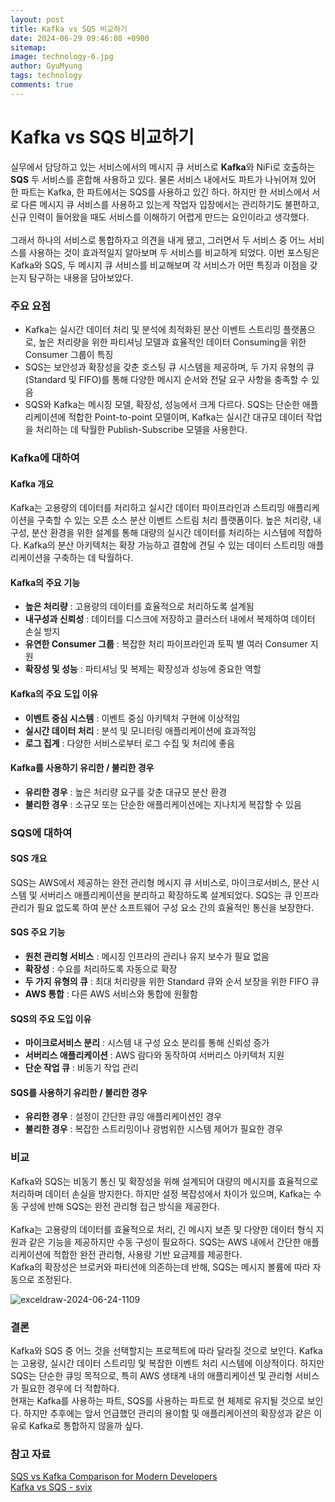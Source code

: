 ```yaml
---
layout:	post
title: Kafka vs SQS 비교하기
date: 2024-06-29 09:46:08 +0900
sitemap: 
image: technology-6.jpg
author: GyuMyung
tags: technology
comments: true
---
```


# Kafka vs SQS 비교하기
실무에서 담당하고 있는 서비스에서의 메시지 큐 서비스로 **Kafka**와 NiFi로 호출하는 **SQS** 두 서비스를 혼합해 사용하고 있다. 물론 서비스 내에서도 파트가 나뉘어져 있어 한 파트는 Kafka, 한 파트에서는 SQS를 사용하고 있긴 하다. 하지만 한 서비스에서 서로 다른 메시지 큐 서비스를 사용하고 있는게 작업자 입장에서는 관리하기도 불편하고, 신규 인력이 들어왔을 때도 서비스를 이해하기 어렵게 만드는 요인이라고 생각했다. <br/><br/>
그래서 하나의 서비스로 통합하자고 의견을 내게 됐고, 그러면서 두 서비스 중 어느 서비스를 사용하는 것이 효과적일지 알아보며 두 서비스를 비교하게 되었다. 이번 포스팅은 Kafka와 SQS, 두 메시지 큐 서비스를 비교해보며 각 서비스가 어떤 특징과 이점을 갖는지 탐구하는 내용을 담아보았다. <br/>

###  주요 요점
* Kafka는 실시간 데이터 처리 및 분석에 최적화된 분산 이벤트 스트리밍 플랫폼으로, 높은 처리량을 위한 파티셔닝 모델과 효율적인 데이터 Consuming을 위한 Consumer 그룹이 특징
* SQS는 보안성과 확장성을 갖춘 호스팅 큐 시스템을 제공하며, 두 가지 유형의 큐(Standard 및 FIFO)를 통해 다양한 메시지 순서와 전달 요구 사항을 충족할 수 있음
* SQS와 Kafka는 메시징 모델, 확장성, 성능에서 크게 다르다. SQS는 단순한 애플리케이션에 적합한 Point-to-point 모델이며, Kafka는 실시간 대규모 데이터 작업을 처리하는 데 탁월한 Publish-Subscribe 모델을 사용한다.

### Kafka에 대하여
#### Kafka 개요
Kafka는 고용량의 데이터를 처리하고 실시간 데이터 파이프라인과 스트리밍 애플리케이션을 구축할 수 있는 오픈 소스 분산 이벤트 스트림 처리 플랫폼이다. 높은 처리량, 내구성, 분산 환경을 위한 설계를 통해 대량의 실시간 데이터를 처리하는 시스템에 적합하다. Kafka의 분산 아키텍처는 확장 가능하고 결함에 견딜 수 있는 데이터 스트리밍 애플리케이션을 구축하는 데 탁월하다. <br/>

#### Kafka의 주요 기능
* **높은 처리량** : 고용량의 데이터를 효율적으로 처리하도록 설계됨
* **내구성과 신뢰성** : 데이터를 디스크에 저장하고 클러스터 내에서 복제하여 데이터 손실 방지
* **유연한 Consumer 그룹** : 복잡한 처리 파이프라인과 토픽 별 여러 Consumer 지원
* **확장성 및 성능** : 파티셔닝 및 복제는 확장성과 성능에 중요한 역할

#### Kafka의 주요 도입 이유
* **이벤트 중심 시스템** : 이벤트 중심 아키텍처 구현에 이상적임
* **실시간 데이터 처리** : 분석 및 모니터링 애플리케이션에 효과적임
* **로그 집계** : 다양한 서비스로부터 로그 수집 및 처리에 좋음

#### Kafka를 사용하기 유리한 / 불리한 경우
* **유리한 경우** : 높은 처리량 요구를 갖춘 대규모 분산 환경
* **불리한 경우** : 소규모 또는 단순한 애플리케이션에는 지나치게 복잡할 수 있음

### SQS에 대하여
#### SQS 개요
SQS는 AWS에서 제공하는 완전 관리형 메시지 큐 서비스로, 마이크로서비스, 분산 시스템 및 서버리스 애플리케이션을 분리하고 확장하도록 설계되었다. SQS는 큐 인프라 관리가 필요 없도록 하여 분산 소프트웨어 구성 요소 간의 효율적인 통신을 보장한다. <br/>

#### SQS 주요 기능
* **원천 관리형 서비스** : 메시징 인프라의 관리나 유지 보수가 필요 없음
* **확장성** : 수요를 처리하도록 자동으로 확장
* **두 가지 유형의 큐** : 최대 처리량을 위한 Standard 큐와 순서 보장을 위한 FIFO 큐
* **AWS 통합** : 다른 AWS 서비스와 통합에 원활함

#### SQS의 주요 도입 이유
* **마이크로서비스 분리** : 시스템 내 구성 요소 분리를 통해 신뢰성 증가
* **서버리스 애플리케이션** : AWS 람다와 동작하여 서버리스 아키텍처 지원
* **단순 작업 큐** : 비동기 작업 관리

#### SQS를 사용하기 유리한 / 불리한 경우
* **유리한 경우** : 설정이 간단한 큐잉 애플리케이션인 경우
* **불리한 경우** : 복잡한 스트리밍이나 광범위한 시스템 제어가 필요한 경우

### 비교
Kafka와 SQS는 비동기 통신 및 확장성을 위해 설계되어 대량의 메시지를 효율적으로 처리하며 데이터 손실을 방지한다. 하지만 설정 복잡성에서 차이가 있으며, Kafka는 수동 구성에 반해 SQS는 완전 관리형 접근 방식을 제공한다. <br/><br/>
Kafka는 고용량의 데이터를 효율적으로 처리, 긴 메시지 보존 및 다양한 데이터 형식 지원과 같은 기능을 제공하지만 수동 구성이 필요하다. SQS는 AWS 내에서 간단한 애플리케이션에 적합한 완전 관리형, 사용량 기반 요금제를 제공한다. <br/>
Kafka의 확장성은 브로커와 파티션에 의존하는데 반해, SQS는 메시지 볼륨에 따라 자동으로 조정된다. <br/>

![exceldraw-2024-06-24-1109](https://github.com/lgm1007/TIL/assets/57981691/64734c00-5e10-4c21-9936-6a80465d63e3)

### 결론
Kafka와 SQS 중 어느 것을 선택할지는 프로젝트에 따라 달라질 것으로 보인다. Kafka는 고용량, 실시간 데이터 스트리밍 및 복잡한 이벤트 처리 시스템에 이상적이다. 하지만 SQS는 단순한 큐잉 목적으로, 특히 AWS 생태계 내의 애플리케이션 및 관리형 서비스가 필요한 경우에 더 적합하다. <br/>
현재는 Kafka를 사용하는 파트, SQS를 사용하는 파트로 현 체제로 유지될 것으로 보인다. 하지만 추후에는 앞서 언급했던 관리의 용이함 및 애플리케이션의 확장성과 같은 이유로 Kafka로 통합하지 않을까 싶다. <br/>

### 참고 자료
[SQS vs Kafka Comparison for Modern Developers](https://medium.com/@rshcorporate8/sqs-vs-kafka-comparison-for-modern-developers-ca64073f1078) <br/>
[Kafka vs SQS - svix](https://www.svix.com/resources/faq/kafka-vs-sqs/)
